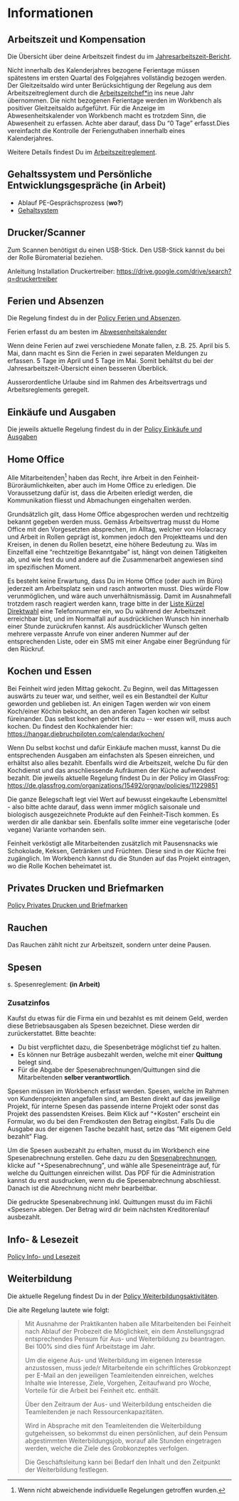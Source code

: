 # Informationen

## Arbeitszeit und Kompensation

Die Übersicht über deine Arbeitszeit findest du im [Jahresarbeitszeit-Bericht](https://workbench.feinheit.ch/report/annual-working-time/).

Nicht innerhalb des Kalenderjahres bezogene Ferientage müssen spätestens im ersten Quartal des Folgejahres vollständig bezogen werden. Der Gleitzeitsaldo wird unter Berücksichtigung der Regelung aus dem Arbeitszeitreglement durch die [Arbeitszeitchef*in](https://de.glassfrog.com/org/15492/roles/11266622) ins neue Jahr übernommen. Die nicht bezogenen Ferientage werden im Workbench als positiver Gleitzeitsaldo aufgeführt. Für die Anzeige im Abwesenheitskalender von Workbench macht es trotzdem Sinn, die Abwesenheit zu erfassen. Achte aber darauf, dass Du “0 Tage” erfasst.Dies vereinfacht die Kontrolle der Ferienguthaben innerhalb eines Kalenderjahres.

Weitere Details findest Du im [Arbeitszeitreglement](https://drive.google.com/drive/folders/1U_ZGs9IYaHJuicvYLPf4fAtdCld4eXJ3).

## Gehaltssystem und Persönliche Entwicklungsgespräche (in Arbeit)

* Ablauf PE-Gesprächsprozess (**wo?**)
* [Gehaltsystem](https://docs.google.com/document/d/1hs3vW-_Mik0F9P3rOTVnNKyPlKuWJ-wBMDovV4gh7uE/edit)

## Drucker/Scanner

Zum Scannen benötigst du einen USB-Stick. Den USB-Stick kannst du bei der Rolle Büromaterial beziehen.

Anleitung Installation Druckertreiber: https://drive.google.com/drive/search?q=druckertreiber

## Ferien und Absenzen

Die Regelung findest du in der [Policy Ferien und Absenzen](https://de.glassfrog.com/organizations/15492/orgnav/policies/10731016).

Ferien erfasst du am besten im [Abwesenheitskalender](https://workbench.feinheit.ch/report/absence-calendar/)

Wenn deine Ferien auf zwei verschiedene Monate fallen, z.B. 25. April bis 5. Mai, dann macht es Sinn die Ferien in zwei separaten Meldungen zu erfassen. 5 Tage im April und 5 Tage im Mai. Somit behältst du bei der Jahresarbeitszeit-Übersicht einen besseren Überblick.

Ausserordentliche Urlaube sind im Rahmen des Arbeitsvertrags und Arbeitsreglements geregelt.

## Einkäufe und Ausgaben

Die jeweils aktuelle Regelung findest du in der [Policy Einkäufe und Ausgaben](https://de.glassfrog.com/organizations/15492/orgnav/policies/10747699)

## Home Office

Alle Mitarbeitenden[^ho-regelung] haben das Recht, ihre Arbeit in den Feinheit-Büroräumlichkeiten, aber auch im Home Office zu erledigen. Die Voraussetzung dafür ist, dass die Arbeiten erledigt werden, die Kommunikation fliesst und Abmachungen eingehalten werden.

Grundsätzlich gilt, dass Home Office abgesprochen werden und rechtzeitig bekannt gegeben werden muss. Gemäss Arbeitsvertrag musst du Home Office mit den Vorgesetzten absprechen, im Alltag, welcher von Holacracy und Arbeit in Rollen geprägt ist, kommen jedoch den Projektteams und den Kreisen, in denen du Rollen besetzt, eine höhere Bedeutung zu. Was im Einzelfall eine “rechtzeitige Bekanntgabe” ist, hängt von deinen Tätigkeiten ab, und wie fest du und andere auf die Zusammenarbeit angewiesen sind im spezifischen Moment.

Es besteht keine Erwartung, dass Du im Home Office (oder auch im Büro) jederzeit am Arbeitsplatz sein und rasch antworten musst. Dies würde Flow verunmöglichen, und wäre auch unverhältnismässig. Damit im Ausnahmefall trotzdem rasch reagiert werden kann, trage bitte in der [Liste Kürzel Direktwahl](https://docs.google.com/spreadsheets/d/1oqF--dXBUlmKxGKjb9OJBZwhUH-PvAkstmaaKN1OtPQ/edit) eine Telefonnummer ein, wo Du während der Arbeitszeit erreichbar bist, und im Normalfall auf ausdrücklichen Wunsch hin innerhalb einer Stunde zurückrufen kannst. Als ausdrücklicher Wunsch gelten mehrere verpasste Anrufe von einer anderen Nummer auf der entsprechenden Liste, oder ein SMS mit einer Angabe einer Begründung für den Rückruf.

[^ho-regelung]: Wenn nicht abweichende individuelle Regelungen getroffen wurden.

## Kochen und Essen

Bei Feinheit wird jeden Mittag gekocht. Zu Beginn, weil das Mittagessen auswärts zu teuer war, und seither, weil es ein Bestandteil der Kultur geworden und geblieben ist. An einigen Tagen werden wir von einem Koch/einer Köchin bekocht, an den anderen Tagen kochen wir selbst füreinander. Das selbst kochen gehört fix dazu -- wer essen will, muss auch kochen. Du findest den Kochkalender hier: https://hangar.diebruchpiloten.com/calendar/kochen/

Wenn Du selbst kochst und dafür Einkäufe machen musst, kannst Du die entsprechenden Ausgaben am einfachsten als Spesen einreichen, und erhältst also alles bezahlt. Ebenfalls wird die Arbeitszeit, welche Du für den Kochdienst und das anschliessende Aufräumen der Küche aufwendest bezahlt. Die jeweils aktuelle Regelung findest Du in der Policy im GlassFrog: https://de.glassfrog.com/organizations/15492/orgnav/policies/11229851

Die ganze Belegschaft legt viel Wert auf bewusst eingekaufte Lebensmittel - also bitte achte darauf, dass wenn immer möglich saisonale und biologisch ausgezeichnete Produkte auf den Feinheit-Tisch kommen. Es werden dir alle dankbar sein. Ebenfalls sollte immer eine vegetarische (oder vegane) Variante vorhanden sein.

Feinheit verköstigt alle Mitarbeitenden zusätzlich mit Pausensnacks wie Schokolade, Keksen, Getränken und Früchten. Diese sind in der Küche frei zugänglich. Im Workbench kannst du die Stunden auf das Projekt eintragen, wo die Rolle Kochen beheimatet ist.

## Privates Drucken und Briefmarken

[Policy Privates Drucken und Briefmarken](https://de.glassfrog.com/organizations/15492/orgnav/policies/11254420)

## Rauchen

Das Rauchen zählt nicht zur Arbeitszeit, sondern unter deine Pausen.

## Spesen
s. Spesenreglement: **(in Arbeit)**

### Zusatzinfos

Kaufst du etwas für die Firma ein und bezahlst es mit deinem Geld, werden diese Betriebsausgaben als Spesen bezeichnet. Diese werden dir zurückerstattet. Bitte beachte:

* Du bist verpflichtet dazu, die Spesenbeträge möglichst tief zu halten.
* Es können nur Beträge ausbezahlt werden, welche mit einer **Quittung** belegt sind.
* Für die Abgabe der Spesenabrechnungen/Quittungen sind die Mitarbeitenden **selber verantwortlich**.

Spesen müssen im Workbench erfasst werden. Spesen, welche im Rahmen von Kundenprojekten angefallen sind, am Besten direkt auf das jeweilige Projekt, für interne Spesen das passende interne Projekt oder sonst das Projekt des passendsten Kreises. Beim Klick auf “+Kosten” erscheint ein Formular, wo du bei den Fremdkosten den Betrag eingibst. Falls Du die Ausgabe aus der eigenen Tasche bezahlt hast, setze das “Mit eigenem Geld bezahlt” Flag.

Um die Spesen ausbezahlt zu erhalten, musst du im Workbench eine Spesenabrechnung erstellen. Gehe dazu zu den [Spesenabrechnungen](https://workbench.feinheit.ch/expenses/), klicke auf "+Spesenabrechnung", und wähle alle Speseneinträge auf, für welche du Quittungen einreichen willst. Das PDF für die Administration kannst du erst ausdrucken, wenn du die Spesenabrechnung abschliesst. Danach ist die Abrechnung nicht mehr bearbeitbar.

Die gedruckte Spesenabrechnung inkl. Quittungen musst du im Fächli «Spesen» ablegen. Der Betrag wird dir beim nächsten Kreditorenlauf ausbezahlt.

## Info- & Lesezeit

[Policy Info- und Lesezeit](https://de.glassfrog.com/organizations/15492/orgnav/policies/11004238)

## Weiterbildung

Die aktuelle Regelung findest Du in der [Policy Weiterbildungsaktivitäten](https://de.glassfrog.com/organizations/15492/orgnav/policies/10848071).

Die alte Regelung lautete wie folgt:

> Mit Ausnahme der Praktikanten haben alle Mitarbeitenden bei Feinheit nach Ablauf der Probezeit die Möglichkeit, ein dem Anstellungsgrad entsprechendes Pensum für Aus- und Weiterbildung zu beantragen. Bei 100% sind dies fünf Arbeitstage im Jahr.
>
> Um die eigene Aus- und Weiterbildung im eigenen Interesse anzustossen, muss jede/r Mitarbeitende ein schriftliches Grobkonzept per E-Mail an den jeweiligen Teamleitenden einreichen, welches Inhalte wie Interesse, Ziele, Vorgehen, Zeitaufwand pro Woche, Vorteile für die Arbeit bei Feinheit etc. enthält.
>
> Über den Zeitraum der Aus- und Weiterbildung entscheiden die Teamleitenden je nach Ressourcenkapazitäten.
>
> Wird in Absprache mit den Teamleitenden die Weiterbildung gutgeheissen, so bekommst du einen persönlichen, auf dein Pensum abgestimmten Weiterbildungsjob, worauf alle Stunden eingetragen werden, welche die Ziele des Grobkonzeptes verfolgen.
>
> Die Geschäftsleitung kann bei Bedarf den Inhalt und den Zeitpunkt der Weiterbildung festlegen.
>
